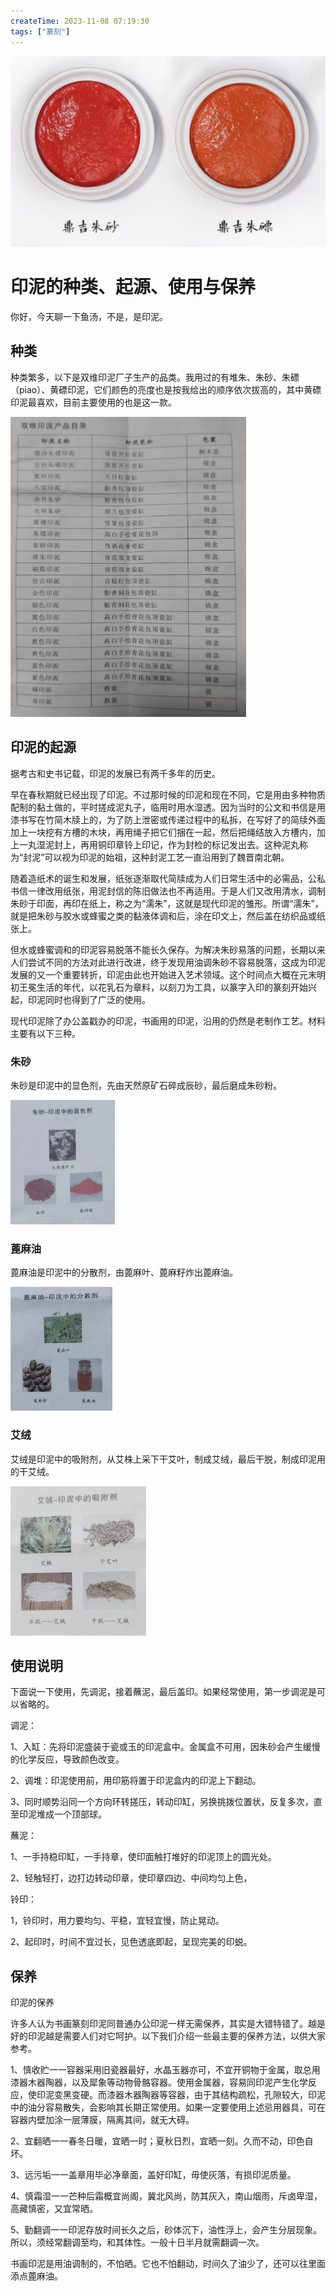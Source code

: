 ```yaml
---
createTime: 2023-11-08 07:19:30
tags: ["篆刻"]
---
```


![印泥](assets/image-20231110095118743.png)

# 印泥的种类、起源、使用与保养

你好，今天聊一下鱼汤，不是，是印泥。

## 种类

种类繁多，以下是双维印泥厂子生产的品类。我用过的有堆朱、朱砂、朱磦（piao）、黄磦印泥，它们颜色的亮度也是按我给出的顺序依次拔高的，其中黄磦印泥最喜欢，目前主要使用的也是这一款。

![种类](assets/1699399965154.png)

## 印泥的起源

据考古和史书记载，印泥的发展已有两千多年的历史。

早在春秋期就已经出现了印泥。不过那时候的印泥和现在不同，它是用由多种物质配制的黏土做的，平时搓成泥丸子，临用时用水湿透。因为当时的公文和书信是用漆书写在竹简木牍上的，为了防上泄密或传递过程中的私拆，在写好了的简牍外面加上一块挖有方槽的木块，再用绳子把它们捆在一起，然后把绳结放入方槽内，加上一丸湿泥封上，再用铜印章铃上印记，作为封检的标记发出去。这种泥丸称为“封泥”可以视为印泥的始祖，这种封泥工艺一直沿用到了魏晋南北朝。

随着造纸术的诞生和发展，纸张逐渐取代简牍成为人们日常生活中的必需品，公私书信一律改用纸张，用泥封信的陈旧做法也不再适用。于是人们又改用清水，调制朱砂于印面，再印在纸上，称之为“濡朱”，这就是现代印泥的雏形。所谓“濡朱”，就是把朱砂与胶水或蜂蜜之类的黏液体调和后，涂在印文上，然后盖在纺织品或纸张上。

但水或蜂蜜调和的印泥容易脱落不能长久保存。为解决朱砂易落的问题，长期以来人们尝试不同的方法对此进行改进，终于发现用油调朱砂不容易脱落，这成为印泥发展的又一个重要转折，印泥由此也开始进入艺术领域。这个时间点大概在元末明初王冕生活的年代，以花乳石为章料，以刻刀为工具，以篆字入印的篆刻开始兴起，印泥同时也得到了广泛的使用。

现代印泥除了办公盖戳办的印泥，书画用的印泥，沿用的仍然是老制作工艺。材料主要有以下三种。

### 朱砂

朱砂是印泥中的显色剂，先由天然原矿石碎成辰砂，最后磨成朱砂粉。

![朱砂](assets/image-20231108073027273.png)

### 蓖麻油

蓖麻油是印泥中的分散剂，由蓖麻叶、蓖麻籽炸出蓖麻油。

![蓖麻油](assets/image-20231108073050852.png)

### 艾绒

艾绒是印泥中的吸附剂，从艾株上采下干艾叶，制成艾绒，最后干脱，制成印泥用的干艾绒。

![艾绒](assets/image-20231108073113895.png)

## 使用说明

下面说一下使用，先调泥，接着蘸泥，最后盖印。如果经常使用，第一步调泥是可以省略的。

调泥：

1、入缸：先将印泥盛装于瓷或玉的印泥盒中。金属盒不可用，因朱砂会产生缓慢的化学反应，导致颜色改变。

2、调堆：印泥使用前，用印筋将置于印泥盒内的印泥上下翻动。

3、同时顺势沿同一个方向环转搓压，转动印缸，另换挑拨位置状，反复多次，直至印泥堆成一个顶部球。

蘸泥：

1、一手持稳印缸，一手持章，使印面触打堆好的印泥顶上的圆光处。

2、轻触轻打，边打边转动印章，使印章四边、中间均匀上色，

铃印：

1，铃印时，用力要均匀、平稳，宜轻宜慢，防止晃动。

2、起印时，时间不宜过长，见色透底即起，呈现完美的印蜕。

## 保养

印泥的保养

许多人认为书画篆刻印泥同普通办公印泥一样无需保养，其实是大错特错了。越是好的印泥越是需要人们对它呵护。以下我们介绍一些最主要的保养方法，以供大家参考。

1、慎收贮一一容器采用旧瓷器最好，水晶玉器亦可，不宜开铜物于金属，取总用漆器木器陶器，以及犀象等动物骨骼容器。使用金属器，容易同印泥产生化学反应，使印泥变黑变硬。而漆器木器陶器等容器，由于其结构疏松，孔隙较大，印泥中的油分容易散失，会影响其长期正常使用。如果一定要使用上述忌用器具，可在容器内壁加涂一层薄膜，隔离其间，就无大碍。

2、宜翻晒一一春冬日暖，宜晒一时；夏秋日烈，宜晒一刻。久而不动，印色自坏。

3、远污垢一一盖章用毕必净章面，盖好印缸，毋使灰落，有损印泥质量。

4、慎霜湿一一芒种后霜概宜尚阁，冀北风尚，防其灰入，南山烟雨，斥卤卑湿，高藏慎密，又宜常晒。

5、勤翻调一一印泥存放时间长久之后，砂体沉下，油性浮上，会产生分层现象。所以，须经常翻调至均，和其体性。一般十日半月就需翻调一次。

书画印泥是用油调制的，不怕晒。它也不怕翻动，时间久了油少了，还可以往里面添点蓖麻油。






